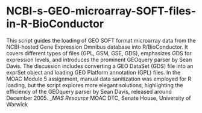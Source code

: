# NCBI-s-GEO-microarray-SOFT-files-in-R-BioConductor
This script guides the loading of GEO SOFT format microarray data from the NCBI-hosted Gene Expression Omnibus database into R/BioConductor. It covers different types of files (GPL, GSM, GSE, GDS), emphasizes GDS for expression levels, and introduces the prominent GEOquery parser by Sean Davis. The discussion includes converting a GEO DataSet (GDS) file into an exprSet object and loading GEO Platform annotation (GPL) files. In the MOAC Module 5 assignment, manual data sanitization was employed for R loading, but the script explores more elegant solutions, highlighting the efficiency of the GEOquery parser by Sean Davis, released around December 2005.
__MAS Resource_
MOAC DTC, Senate House, University of Warwick



